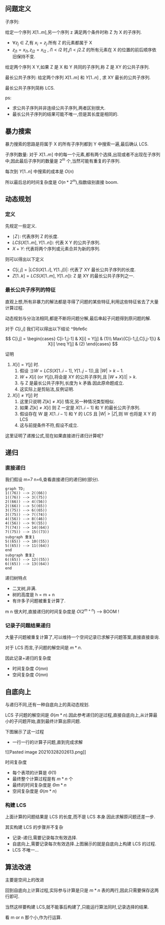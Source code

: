 ## 问题定义

子序列:

给定一个序列 $X[1..m]$,另一个序列 z 满足两个条件时称 Z 为 X 的子序列.

- $\forall z_j \in Z$,有 $x_i = z_j$.所有 Z 的元素都属于 X
- $z_{j1} = x_{i1},z_{j2} = x_{i2}$ , $i1 < i2$ 时,$j1 < j2$.Z 的所有元素在 X 的位置的前后顺序依旧保持不变.

给定两个序列 X Y,如果 Z 是 X 和 Y 共同的子序列,称 Z 是 XY 的公共子序列.

最长公共子序列: 给定两个序列 $X[1..m]$ 和 $Y[1..n]$ , 求 XY 最长的公共子序列.

最长公共子序列简称 LCS.

ps:

- 求公共子序列并非连续公共子序列,两者区别很大.
- 最长公共子序列的结果可能不唯一,但是其长度是相同的.

## 暴力搜索

暴力搜索的思路是将属于 X 的所有子序列都到 Y 中搜索一遍,最后确认	LCS.

子序列数量: 对于 $X[1..m]$ 中的每一个元素,都有两个选择,出现或者不出现在子序列中,因此最后子序列的数量是 $2^m$ 个,当然可能有重复的子序列.

每次到 $Y[1..n]$ 中搜索的成本是 $O(n)$

所以最后总的时间复杂度是 $O(n*2^m)$,指数级别直接 boom.

## 动态规划

### 定义

先规定一些定义.

- $\mid Z \mid$: 代表序列 Z 的长度.
- $LCS(X[1..m],Y[1..n])$: 代表 X Y 的公共子序列.
- $X + Y$: 代表将两个序列或元素合并为新的序列.

则可以得出以下定义

- $C[i,j] = | LCS(X[1..i],Y[1..j]) |$: 代表了 XY 最长公共子序列的长度.
- $Z[1..k] = LCS(X[1..m],Y[1..n])$: Z 是 XY 的最长公共子序列之一.

### 最长公共子序列的特征

直观上想,所有非暴力的解法都是寻得了问题的某些特征,利用这些特征省去了大量计算过程.

动态规划与分治法相同,都是不断将问题分解,最后串起子问题得到原问题的解.

对于 $C[i,j]$ 我们可以得出以下结论 ^9bfe6c

$$ C[i,j] =
\begin{cases}
C[i-1,j-1] & X[i] = Y[j] & (1)\\
Max\{C[i-1,j],C[i,j-1]\} & X[i] \neq  Y[j] & (2)
\end{cases}
$$

证明

1. $X[i] = Y[j]$ 时.
   1. 假设 $\exists W = LCS(X[1..i-1],Y[1..j-1])$,且 $|W| > k-1$.
   2. $W + X[i]$ (or $Y[j]$),将会是 XY 的公共子序列,且 $|W + X[i]| > k$.
   3. 与 Z 是最长公共子序列,长度为 k 矛盾.因此原命题成立.
   4. 这实际上是剪贴法,反例证明.
2. $X[i] \neq  Y[j]$ 时
   1. 这里只说明 $Z[k] \neq X[i]$ 情况,另一种情况类型相似.
   2. 如果  $Z[k] \neq X[i]$ 则 Z 一定是 $X[1..i-1]$ 和 Y 的最长公共子序列.
   3. 假设存在 W 是 $X[1..i-1]$ 和 Y 的 LCS 且 $|W| > |Z|$,则 W 也将是 X Y 的 LCS
   4. 这与前提条件不符,假设不成立.

这里证明了递推公式,现在如果直接进行递归计算呢?

## 递归

### 直接递归

我们假设 m=7 n=6,查看直接递归的递归树(部分).

```mermaid
graph TD;
1((76)) --> 2((66))
1((76)) --> 3((75))
2((66)) --> 4((56))
2((66)) --> 5((65))
3((75)) --> 6((65))
3((75)) --> 7((74))
4((56)) --> 8((46))
4((56)) --> 9((55))
7((74)) --> 14((64))
7((75)) --> 15((73))
subgraph 重复1
5((65)) --> 10((55))
5((65)) --> 11((64))
end
subgraph 重复2
6((65)) --> 12((55))
6((65)) --> 13((64))
end
```

递归树特点

- 二叉树,非满.
- 树的高度是 h = m + n
- 有许多子问题被重复计算了.

m n 很大时,直接递归的时间复杂度是 $O(2^{m+n})$ --> BOOM !

### 记录子问题结果递归

大量子问题被重复计算了,可以维持一个空间记录已求解子问题答案,直接直接查询.

对于 LCS 而言,子问题的解空间是 $m*n$.

因此记录+递归的复杂度

- 时间复杂度 $O(mn)$
- 空间复杂度 $O(mn)$

## 自底向上

与递归不同,还有一种自底向上的真动态规划.

LCS 子问题的解空间是 $\Theta(m*n)$.因此参考递归的逆过程,直接自底向上,从计算最小的子问题开始,直到最终计算出原问题.

下图展示了这一过程

- 一行一行的计算子问题,直到完成求解

![[Pasted image 20210328202613.png]]

时间复杂度

- 每个表项的计算是 $\Theta (1)$
- 最终整个计算过程是有 $m*n$ 个
- 最终的时间复杂度是 $\Theta m*n$
- 空间复杂度是 $\Theta (m*n)$

### 构建 LCS

上面计算的问题结果是 LCS 的长度,而不是 LCS 本身.因此求解原问题还差一步.

其实构建 LCS 的步骤并不复杂

- 记录-递归,需要记录每次有效选择.
- 自底向上,需要记录每次有效选择.上图展示的就是自底向上构建 LCS 的过程.
- LCS 不唯一...

## 算法改进

主要是空间上的改进

回到自底向上计算过程,实际参与计算是只是 $m*n$ 表的两行,因此只需要保存这两行即可.

当然这样要构建 LCS,就不能事后构建了,只能运行算法同时,记录选择的结果.

看 m or n 那个小,作为行运算.
